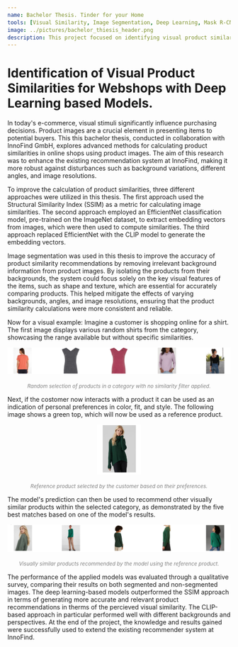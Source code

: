 ```yaml
---
name: Bachelor Thesis. Tinder for your Home
tools: [Visual Similarity, Image Segmentation, Deep Learning, Mask R-CNN, CLIP]
image: ../pictures/bachelor_thiesis_header.png
description: This project focused on identifying visual product similarities for webshops with deep learning based models.
---
```


# Identification of Visual Product Similarities for Webshops with Deep Learning based Models.

In today's e-commerce, visual stimuli significantly influence purchasing decisions. Product images are a crucial element in presenting items to potential buyers. This this bachelor thesis, conducted in collaboration with InnoFind GmbH, explores advanced methods for calculating product similarities in online shops using product images. The aim of this research was to enhance the existing recommendation system at InnoFind, making it more robust against disturbances such as background variations, different angles, and image resolutions.

To improve the calculation of product similarities, three different approaches were utilized in this thesis. The first approach used the Structural Similarity Index (SSIM) as a metric for calculating image similarities. The second approach employed an EfficientNet classification model, pre-trained on the ImageNet dataset, to extract embedding vectors from images, which were then used to compute similarities. The third approach replaced EfficientNet with the CLIP model to generate the embedding vectors.

Image segmentation was used in this thesis to improve the accuracy of product similarity recommendations by removing irrelevant background information from product images. By isolating the products from their backgrounds, the system could focus solely on the key visual features of the items, such as shape and texture, which are essential for accurately comparing products. This helped mitigate the effects of varying backgrounds, angles, and image resolutions, ensuring that the product similarity calculations were more consistent and reliable.

Now for a visual example: Imagine a customer is shopping online for a shirt. The first image displays various random shirts from the category, showcasing the range available but without specific similarities.

<p align="center"> 
  <img src="../pictures/shirt_random.png" alt="random images"/> 
</p> 
<p align="center">
  <i style="color:gray; font-size: smaller;">Random selection of products in a category with no similarity filter applied.</i>
</p>

Next, if the costomer now interacts with a product it can be used as an indication of personal preferences in color, fit, and style. The following image shows a green top, which will now be used as a reference product.

<p align="center"> 
  <img src="../pictures/shirt_reference.png" alt="reference image" width="20%"/> 
</p> 
<p align="center">
  <i style="color:gray; font-size: smaller;">Reference product selected by the customer based on their preferences.</i>
</p>

The model's prediction can then be used to recommend other visually similar products within the selected category, as demonstrated by the five best matches based on one of the model's results.

<p align="center"> 
  <img src="../pictures/shirt_clip_seg.png" alt="similar images"/> 
</p> 
<p align="center">
  <i style="color:gray; font-size: smaller;">Visually similar products recommended by the model using the reference product.</i>
</p>

The performance of the applied models was evaluated through a qualitative survey, comparing their results on both segmented and non-segmented images. The deep learning-based models outperformed the SSIM approach in terms of generating more accurate and relevant product recommendations in therms of the percieved visual similarity. The CLIP-based approach in particular performed well with different backgrounds and perspectives. At the end of the project, the knowledge and results gained were successfully used to extend the existing recommender system at InnoFind.
